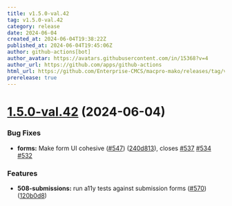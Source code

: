```yaml
---
title: v1.5.0-val.42
tag: v1.5.0-val.42
category: release
date: 2024-06-04
created_at: 2024-06-04T19:38:22Z
published_at: 2024-06-04T19:45:06Z
author: github-actions[bot]
author_avatar: https://avatars.githubusercontent.com/in/15368?v=4
author_url: https://github.com/apps/github-actions
html_url: https://github.com/Enterprise-CMCS/macpro-mako/releases/tag/v1.5.0-val.42
prerelease: true
---
```


# [1.5.0-val.42](https://github.com/Enterprise-CMCS/macpro-mako/compare/v1.5.0-val.41...v1.5.0-val.42) (2024-06-04)


### Bug Fixes

* **forms:** Make form UI cohesive ([#547](https://github.com/Enterprise-CMCS/macpro-mako/issues/547)) ([240d813](https://github.com/Enterprise-CMCS/macpro-mako/commit/240d813c527829e83fdb8ea0198cf8d6624c6b79)), closes [#537](https://github.com/Enterprise-CMCS/macpro-mako/issues/537) [#534](https://github.com/Enterprise-CMCS/macpro-mako/issues/534) [#532](https://github.com/Enterprise-CMCS/macpro-mako/issues/532)


### Features

* **508-submissions:** run a11y tests against submission forms ([#570](https://github.com/Enterprise-CMCS/macpro-mako/issues/570)) ([120b0d8](https://github.com/Enterprise-CMCS/macpro-mako/commit/120b0d8c8a70f50b33a36182bd67768bc25b03f0))




